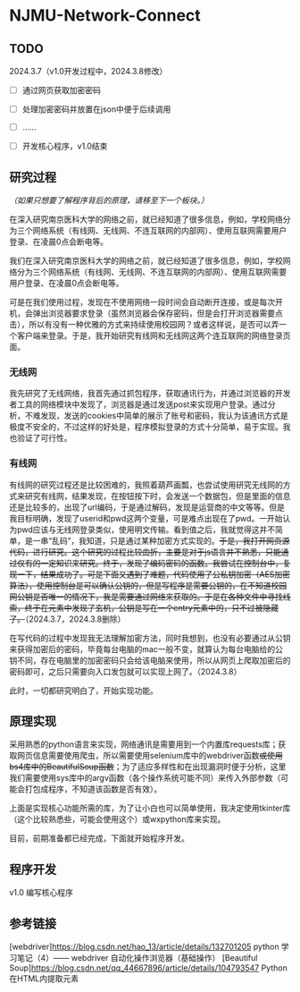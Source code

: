 # NJMU-Network-Connect

## TODO

2024.3.7（v1.0开发过程中，2024.3.8修改）

- [ ] 通过网页获取加密密码

- [ ] 处理加密密码并放置在json中便于后续调用
- [ ] ……
- [ ] 开发核心程序，v1.0结束

## 研究过程

*（如果只想要了解程序背后的原理，请移至下一个板块。）*

在深入研究南京医科大学的网络之前，就已经知道了很多信息，例如，学校网络分为三个网络系统（有线网、无线网、不连互联网的内部网）、使用互联网需要用户登录、在凌晨0点会断电等。

我们在深入研究南京医科大学的网络之前，就已经知道了很多信息，例如，学校网络分为三个网络系统（有线网、无线网、不连互联网的内部网）、使用互联网需要用户登录、在凌晨0点会断电等。

可是在我们使用过程，发现在不使用网络一段时间会自动断开连接，或是每次开机，会弹出浏览器要求登录（虽然浏览器会保存密码，但是会打开浏览器需要点击），所以有没有一种优雅的方式来持续使用校园网？或者这样说，是否可以弄一个客户端来登录。于是，我开始研究有线网和无线网这两个连互联网的网络登录页面。

### 无线网

我先研究了无线网络，我首先通过抓包程序，获取通讯行为，并通过浏览器的开发者工具的网络模块中发现了，浏览器是通过发送post来实现用户登录。通过分析，不难发现，发送的cookies中简单的展示了账号和密码，我认为该通讯方式是极度不安全的，不过这样的好处是，程序模拟登录的方式十分简单，易于实现。我也验证了可行性。

### 有线网

有线网的研究过程还是比较困难的，我照着葫芦画瓢，也尝试使用研究无线网的方式来研究有线网，结果发现，在按钮按下时，会发送一个数据包，但是里面的信息还是比较多的，出现了url编码，于是通过解码，发现是运营商的中文等等。但是我目标明确，发现了userid和pwd这两个变量，可是难点出现在了pwd。一开始认为pwd应该与无线网登录类似，使用明文传输。看到值之后，我就觉得这并不简单，是一串“乱码”，我知道，只是通过某种加密方式实现的。~~于是，我打开网页源代码，进行研究。这个研究的过程比较曲折，主要是对于js语言并不熟悉，只能通过仅有的一定知识来研究。终于，发现了编码密码的函数。我尝试在控制台中，复现一下，结果成功了。可是下面又遇到了难题，代码使用了公私钥加密（AES加密算法），使用控制台是可以确认公钥的，但是写程序是需要公钥的，在不知道校园网公钥是否唯一的情况下，我是需要通过网络来获取的。于是在各种文件中寻找线索，终于在元素中发现了玄机，公钥是写在一个entry元素中的，只不过被隐藏了。~~（2024.3.7，2024.3.8删除）

在写代码的过程中发现我无法理解加密方法，同时我想到，也没有必要通过从公钥来获得加密后的密码，毕竟每台电脑的mac一般不变，就算认为每台电脑给的公钥不同，存在电脑里的加密密码只会给该电脑来使用，所以从网页上爬取加密后的密码即可，之后只需要向入口发包就可以实现上网了。（2024.3.8）

此时，一切都研究明白了，开始实现功能。

## 原理实现

采用熟悉的python语言来实现，网络通讯是需要用到一个内置库requests库；获取网页信息需要使用爬虫，所以需要使用selenium库中的webdriver函数~~或使用bs4库中的BeautifulSoup函数~~；为了适应多样性和在出现漏洞时便于分析，这里我们需要使用sys库中的argv函数（各个操作系统可能不同）来传入外部参数（可能会打包成程序，不知道该函数是否有效）。

上面是实现核心功能所需的库，为了让小白也可以简单使用，我决定使用tkinter库（这个比较熟悉些，可能会使用这个）或wxpython库来实现。

目前，前期准备都已经完成，下面就开始程序开发。

## 程序开发

v1.0 编写核心程序

## 参考链接

[webdriver]https://blog.csdn.net/hao_13/article/details/132701205 python 学习笔记（4）—— webdriver 自动化操作浏览器（基础操作）
[Beautiful Soup]https://blog.csdn.net/qq_44667896/article/details/104793547 Python在HTML内提取元素

